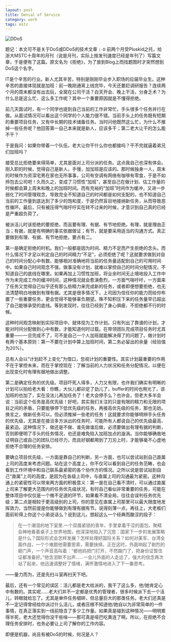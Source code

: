 ```yaml
---
layout: post
title: Denial of Service
category: work
tags: mstc
---
```


<div class="title-icon"><img src="{{ site.attachment_dir }}2011-07-10-ddos.jpg" alt="DDoS" /></div>

题记：本文可不是关于DoS或DDoS的技术文章 `:-D` 前两个月受Pluskid之托，给浙大MSTC十周年的月刊（说是月刊，实际上按发刊速度已经是年刊了）写篇文章，于是便有了这篇。原文名为《拒绝》，为了放到Blog上而找题图时才突然想到DoS这个名字。

IT是个辛苦的行业。新人尤其辛苦，特别是刚刚毕业步入职场的应届毕业生。这种辛苦的直接体现就是加班：前一晚刚通宵上线完毕，今天还要赶调研报告？连续两个月的周末都没有出去玩，全窝在公司干活？白天开会、晚上干活，分身乏术？为什么总是这么忙、这么多工作呢？其中一个重要原因就是不懂得拒绝。

前几天面试时，有一个同学也提到自己当前的工作非常忙，手头很多个任务并行在做。从面试情况可以看出这个同学的个人能力很不错。当前手头上的任务既有短期的重要项目任务，又有中长期的技术储备任务。当时问他既然这么忙，为什么不推掉一些任务呢？他回答第一自己本来就是新人，应该多干；第二老大让干的怎么能不干？

于是我问：如果你带着一个队伍，老大让你干什么你也都接吗？干不完就逼着弟兄们加班吗？

接受总比拒绝要来得简单，尤其是面对上司分派的任务。这点我自己也深有体会。刚入职的时候，觉得自己是新人，手慢，加加班是应该的。那时候独身一人，周末的时候作为资深宅男在家也无所事事，公司有空调有网络有咖啡有零食，于是不如拎包去公司吧！久而久之，变成了习惯性“加班”，甚至自己在做计划、估工作量的时候都会算上周末和晚上的加班时间。而有充裕的“加班”时间作为缓冲，又进一步弱化了时间管理观念，导致完全不知道自己的时间都是如何支配的，也不知道自己当前的工作量到底达到了多少的饱和度，于是仍然盲目地接纳新任务，从而导致恶性循环。最后，只有被压得气喘吁吁实在转不过来的时候，才意识到自己真的已经是严重超负荷了。

<!-- start -->

被派活儿时该拒绝的要拒绝，而且要有理、有据、有节地拒绝。有理，就是理由正当；有据，就是有明确的事实依据做证；有节，就是要采用适当的沟通方式。真正要做到有理、有据、有节地拒绝，要点有二。

第一是确定拒绝的时机。我们一般都是因为时间、精力不足而产生拒绝的念头。而什么情况下才足以判定自己的时间精力“不足”，必须拒绝了呢？这就要求做到对自己的时间分配心中有数，能够相对准确地将当前的任务量适配到自己的可用时间中。如果自己时间观念不强，做事没有计划，就难以掌控自己的时间分配情况，不知道自己的底线在哪里。如果再加上习惯性加班，将业余时间无止境地投入工作中作为未完成工作的缓冲时间，这种情况就会愈演愈烈，一方面气喘吁吁，一方面来了任务又觉得自己似乎还有那么些精力来完成新的任务，或者即便想要拒绝，也无法清楚明白地做到有理有据。尤其是很多情况下，上司因为信任你的能力而给你布置了一些重要任务，更会觉得不能够辜负期望。殊不知积压下来的任务量早已超出了自己能够承受的底线。等到发现时，往往已经到了身心俱疲、不拒绝都不行的时候。

这种时间观念映射到实际项目中，就体现为工作计划。只有列出了靠谱的计划，才能对时间分配做到心中有数，才能知道何时过载。在带领团队完成项目任务时尤其重要——一旦完成不了，可不是自己一个人加班就能解决得了的问题了。做计划时有两个基本原则：第一不要在计划中算上加班时间，第二务必留出的余量（经验值为20%）。

总有人会以“计划赶不上变化”为借口，忽视计划的重要性。其实计划最重要的作用不在于掌控未来，而在于掌控现在：了解当前的人力状况和任务分配情况，以便在出现变化时有理有据地做出调整。

第二是确定任务的优先级。项目吓死人得多，人力又有限，也许我们确实有明晰的计划可以拍给老大看：你瞧，大伙儿都卯足了劲儿了，buffer的时间也用光了，该加班的也加了，实在没法儿再加任务了！老大会停手么？也许会，但老大多半会说：当前这个任务是高优先级！好吧，其实我们关注的只是有限的精力和无限的项目之间的矛盾，只要能够停下低优先级的任务，再接高优先级的任务，那也无妨。换言之，做新任务可以，但必须推掉一些老的任务！这就要求你能够明辨手头任务的优先级，尤其是在接洽多方派出的任务时，可能所有人都说自己的优先级最高、最紧迫。这种情况下，做还是不做、谁先做谁后做，必须要做出有理有据的判断，否则即便明了手头的任务情况，也还是难免陷入加班加点的漩涡。当你能够确凿地证明自己或自己的团队已经尽力，而且好钢都用到了刀刃上时，才能够毫不心虚地拒绝不合理的任务安排。

要确立项目优先级，一方面是靠自己的判断，另一方面，也可以尝试站到自己直属上司的高度来考虑问题。站在这个高度上，你不仅可以看到自己的任务范畴，也会看到工作环境中和自己联系最紧密的各个协作方的情况。之所以说是尝试站到自己“直属”上司的高度，是因为在各级上司中，与直属上司的沟通最为紧密。这种沟通上的紧密性可以带来两方面的积极意义：第一是在自己看不清时，可以通过直属上司来了解更大范围内的任务优先级状况，有时自己看似非常重要的任务，可能在整体项目中仅仅是一个微不足道的环节，如果看不清全局，往往会误判任务优先级；第二点是相较于更高级别的上司，你的意见在直属上司那里可以最大限度地发挥效力，当然前提是你能够做到有理有据有节。说得刻薄一点，再往上，大老板们面前轮得上你这个小弟说话么？说到这儿，想起这么一个经典而酸涩的段子：

>   在一个潮湿的地下室里.一个双眉紧锁的青年，手里拿着干涩的面包，聚精会神地看着桌子上世界地图，他深深地陷入了沉思：国家下一步的发展策略是什么？国际形式会怎样发展？怎样处理好国际关系？如何对美军、台湾全面作战，一个个难题他需要思索，需要抉择。正在这时，外面响起了剧烈的砸门声，一个声音高叫着：“都他妈把门打开，不然踹门了，把身份证暂住证都准备好。”他含泪默不出声……一会儿外面的人走远了，强大的信念再次站了起来，他迅速调整好了情绪，满怀激情地进入了下一番思考。

——量力而为，还是先扫斗室再扫天下吧。

最后，还有一个常见的误区：活儿都是老大给派的，我干了这么多，他/她肯定心中有数的。其实呢……老大们并不一定都是优秀的管理者，很多时候派下去一个活儿，转眼就给忘了。尤其是单件任务细碎，但总量巨大的那类任务。老大们还真是不一定记得曾经给你派过什么活儿，或者压根不知道他/她自以为非常简单的一件事情，在真正落实到一线前隐含了多少工作量。如果真是碰到这种情况——明明累得半死，老大还觉得你没干些啥——那可真是哑巴吃黄连了啊。所以，在拒绝不合理任务安排时，也务必要让上司了解你的工作内容。

即便是机器，尚且有被DoS的时候，何况是人？

<!-- end -->
